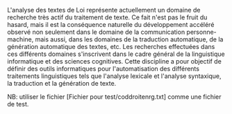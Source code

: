 L'analyse des textes de Loi représente actuellement un domaine de recherche très actif du traitement de texte. Ce fait n'est pas le fruit
du hasard, mais il est la conséquence naturelle du développement accéléré observé non seulement dans le domaine de la communication
personne-machine, mais aussi, dans les domaines de la traduction automatique, de la génération automatique des textes, etc.
Les recherches effectuées dans ces différents domaines s'inscrivent dans le cadre général de la linguistique informatique et des sciences
cognitives. Cette discipline a pour objectif de définir des outils informatiques pour l'automatisation des différents traitements
linguistiques tels que l'analyse lexicale et l'analyse syntaxique, la traduction et la génération de texte.


NB: utiliser le fichier [Fichier pour test/coddroitenrg.txt] comme une fichier de test.
